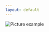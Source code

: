 ```yaml
---
layout: default
---
```

![Picture example](https://github.com/kvartirnik/website/blob/gh-pages/images/kvartirnik_photos/9.jpg)

